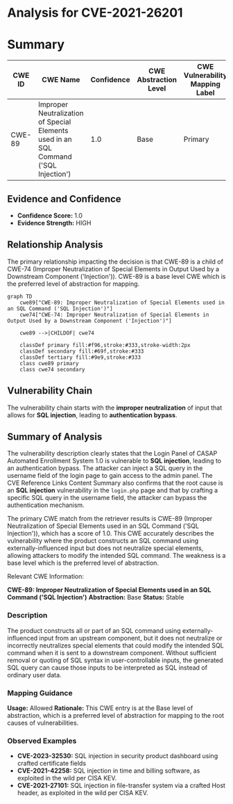 # Analysis for CVE-2021-26201

# Summary
| CWE ID | CWE Name | Confidence | CWE Abstraction Level | CWE Vulnerability Mapping Label | CWE-Vulnerability Mapping Notes |
|---|---|---|---|---|---|
| CWE-89 | Improper Neutralization of Special Elements used in an SQL Command ('SQL Injection') | 1.0 | Base | Primary | Allowed |

## Evidence and Confidence

*   **Confidence Score:** 1.0
*   **Evidence Strength:** HIGH

## Relationship Analysis
The primary relationship impacting the decision is that CWE-89 is a child of CWE-74 (Improper Neutralization of Special Elements in Output Used by a Downstream Component ('Injection')). CWE-89 is a base level CWE which is the preferred level of abstraction for mapping.

```mermaid
graph TD
    cwe89["CWE-89: Improper Neutralization of Special Elements used in an SQL Command ('SQL Injection')"]
    cwe74["CWE-74: Improper Neutralization of Special Elements in Output Used by a Downstream Component ('Injection')"]
    
    cwe89 -->|CHILDOF| cwe74
    
    classDef primary fill:#f96,stroke:#333,stroke-width:2px
    classDef secondary fill:#69f,stroke:#333
    classDef tertiary fill:#9e9,stroke:#333
    class cwe89 primary
    class cwe74 secondary
```

## Vulnerability Chain
The vulnerability chain starts with the **improper neutralization** of input that allows for **SQL injection**, leading to **authentication bypass**.

## Summary of Analysis
The vulnerability description clearly states that the Login Panel of CASAP Automated Enrollment System 1.0 is vulnerable to **SQL injection**, leading to an authentication bypass. The attacker can inject a SQL query in the username field of the login page to gain access to the admin panel. The CVE Reference Links Content Summary also confirms that the root cause is an **SQL injection** vulnerability in the `login.php` page and that by crafting a specific SQL query in the username field, the attacker can bypass the authentication mechanism.

The primary CWE match from the retriever results is CWE-89 (Improper Neutralization of Special Elements used in an SQL Command ('SQL Injection')), which has a score of 1.0. This CWE accurately describes the vulnerability where the product constructs an SQL command using externally-influenced input but does not neutralize special elements, allowing attackers to modify the intended SQL command. The weakness is a base level which is the preferred level of abstraction.

Relevant CWE Information:

**CWE-89: Improper Neutralization of Special Elements used in an SQL Command ('SQL Injection')**
**Abstraction:** Base
**Status:** Stable

### Description
The product constructs all or part of an SQL command using externally-influenced input from an upstream component, but it does not neutralize or incorrectly neutralizes special elements that could modify the intended SQL command when it is sent to a downstream component. Without sufficient removal or quoting of SQL syntax in user-controllable inputs, the generated SQL query can cause those inputs to be interpreted as SQL instead of ordinary user data.

### Mapping Guidance
**Usage:** Allowed
**Rationale:** This CWE entry is at the Base level of abstraction, which is a preferred level of abstraction for mapping to the root causes of vulnerabilities.

### Observed Examples
- **CVE-2023-32530:** SQL injection in security product dashboard using crafted certificate fields
- **CVE-2021-42258:** SQL injection in time and billing software, as exploited in the wild per CISA KEV.
- **CVE-2021-27101:** SQL injection in file-transfer system via a crafted Host header, as exploited in the wild per CISA KEV.